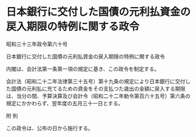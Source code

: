 # 日本銀行に交付した国債の元利払資金の戻入期限の特例に関する政令

昭和三十三年政令第六十号

日本銀行に交付した国債の元利払資金の戻入期限の特例に関する政令

内閣は、会計法第一条第一項の規定に基き、この政令を制定する。

会計法（昭和二十二年法律第三十五号）第十九条の規定により日本銀行に交付した国債の元利払に充てるための資金をその支払つた歳出の金額に戻入する期限は、当分の間、予算決算及び会計令（昭和二十二年勅令第百六十五号）第六条の規定にかかわらず、翌年度の五月三十一日とする。

附 則

この政令は、公布の日から施行する。
